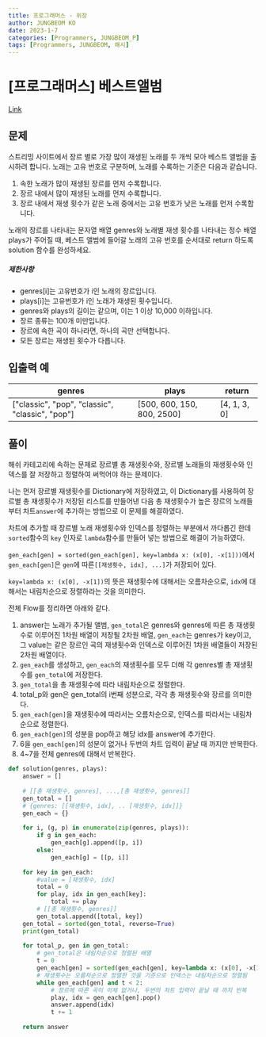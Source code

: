 ```yaml
---
title: 프로그래머스 - 위장
author: JUNGBEOM KO
date: 2023-1-7
categories: [Programmers, JUNGBEOM_P]
tags: [Programmers, JUNGBEOM, 해시]
---
```


# [프로그래머스] 베스트앨범

[Link](https://school.programmers.co.kr/learn/courses/30/lessons/42579)



## 문제

스트리밍 사이트에서 장르 별로 가장 많이 재생된 노래를 두 개씩 모아 베스트 앨범을 출시하려 합니다. 노래는 고유 번호로 구분하며, 노래를 수록하는 기준은 다음과 같습니다.

1. 속한 노래가 많이 재생된 장르를 먼저 수록합니다.
2. 장르 내에서 많이 재생된 노래를 먼저 수록합니다.
3. 장르 내에서 재생 횟수가 같은 노래 중에서는 고유 번호가 낮은 노래를 먼저 수록합니다.

노래의 장르를 나타내는 문자열 배열 genres와 노래별 재생 횟수를 나타내는 정수 배열 plays가 주어질 때, 베스트 앨범에 들어갈 노래의 고유 번호를 순서대로 return 하도록 solution 함수를 완성하세요.

##### 제한사항

- genres[i]는 고유번호가 i인 노래의 장르입니다.
- plays[i]는 고유번호가 i인 노래가 재생된 횟수입니다.
- genres와 plays의 길이는 같으며, 이는 1 이상 10,000 이하입니다.
- 장르 종류는 100개 미만입니다.
- 장르에 속한 곡이 하나라면, 하나의 곡만 선택합니다.
- 모든 장르는 재생된 횟수가 다릅니다.



## 입출력 예

| genres                                          | plays                      | return       |
| ----------------------------------------------- | -------------------------- | ------------ |
| ["classic", "pop", "classic", "classic", "pop"] | [500, 600, 150, 800, 2500] | [4, 1, 3, 0] |



## 풀이

해쉬 카테고리에 속하는 문제로 장르별 총 재생횟수와, 장르별 노래들의 재생횟수와 인덱스를 잘 저장하고 정렬하여 써먹어야 하는 문제이다.

나는 먼저 장르별 재생횟수를 Dictionary에 저장하였고, 이 Dictionary를 사용하여 장르별 총 재생횟수가 저장된 리스트를 만들어낸 다음 총 재생횟수가 높은 장르의 노래들부터 차트`answer`에 추가하는 방법으로 이 문제를 해결하였다.

차트에 추가할 때 장르별 노래 재생횟수와 인덱스를 정렬하는 부분에서 까다롭긴 한데 `sorted`함수의 `key` 인자로 `lambda`함수를 만들어 넣는 방법으로 해결이 가능하였다.

`gen_each[gen] = sorted(gen_each[gen], key=lambda x: (x[0], -x[1]))`에서 `gen_each[gen]`은 `gen`에 따른`[[재생횟수, idx], ...]`가 저장되어 있다.

`key=lambda x: (x[0], -x[1])`의 뜻은 재생횟수에 대해서는 오름차순으로, `idx`에 대해서는 내림차순으로 정렬하라는 것을 의미한다.

전체 Flow를 정리하면 아래와 같다.

1. answer는 노래가 추가될 앨범, `gen_total`은 genres와 genres에 따른 총 재생횟수로 이루어진 1차원 배열이 저장될 2차원 배열, `gen_each`는 genres가 key이고, 그 value는 같은 장르인 곡의 재생횟수와 인덱스로 이루어진 1차원 배열들이 저장된 2차원 배열이다.
2. `gen_each`를 생성하고,  `gen_each`의 재생횟수를 모두 더해 각 genres별 총 재생횟수를 `gen_total`에 저장한다.
3. `gen_total`을 총 재생횟수에 따라 내림차순으로 정렬한다.
4. total_p와 gen은 gen_total의 i번째 성분으로, 각각 총 재생횟수와 장르를 의미한다.
5. `gen_each[gen]`을 재생횟수에 따라서는 오름차순으로, 인덱스를 따라서는 내림차순으로 정렬한다.
6. `gen_each[gen]`의 성분을 pop하고 해당 idx를 answer에 추가한다.
7. 6을 `gen_each[gen]`의 성분이 없거나 두번의 차트 입력이 끝날 때 까지만 반복한다.
8. 4~7을 전체 genres에 대해서 반복한다.

```python
def solution(genres, plays):
    answer = []
    
    # [[총 재생횟수, genres], ...,[총 재생횟수, genres]]
    gen_total = []
    # {genres: [[재생횟수, idx], .. [재생횟수, idx]]}
    gen_each = {}
    
    for i, (g, p) in enumerate(zip(genres, plays)):
        if g in gen_each:
            gen_each[g].append([p, i])
        else:
            gen_each[g] = [[p, i]]
    
    for key in gen_each:
        #value = [재생횟수, idx]
        total = 0
        for play, idx in gen_each[key]:
            total += play
        # [[총 재생횟수, genres]]
        gen_total.append([total, key])
    gen_total = sorted(gen_total, reverse=True)
    print(gen_total)
    
    for total_p, gen in gen_total:
        # gen_total은 내림차순으로 정렬된 배열
        t = 0
        gen_each[gen] = sorted(gen_each[gen], key=lambda x: (x[0], -x[1]))
        # 재생횟수는 오름차순으로 정렬한 것을 기준으로 인덱스는 내림차순으로 정렬됨
        while gen_each[gen] and t < 2:
            # 장르에 따른 곡이 이제 없거나, 두번의 차트 입력이 끝날 때 까지 반복
            play, idx = gen_each[gen].pop()
            answer.append(idx)
            t += 1
            
    return answer
```
